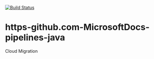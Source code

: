[![Build Status](https://dev.azure.com/McCormick-IT-Sandbox/CMP%20Sandbox/_apis/build/status/4wenyu.https-github.com-MicrosoftDocs-pipelines-java?branchName=main)](https://dev.azure.com/McCormick-IT-Sandbox/CMP%20Sandbox/_build/latest?definitionId=5&branchName=main)
# https-github.com-MicrosoftDocs-pipelines-java
Cloud Migration
